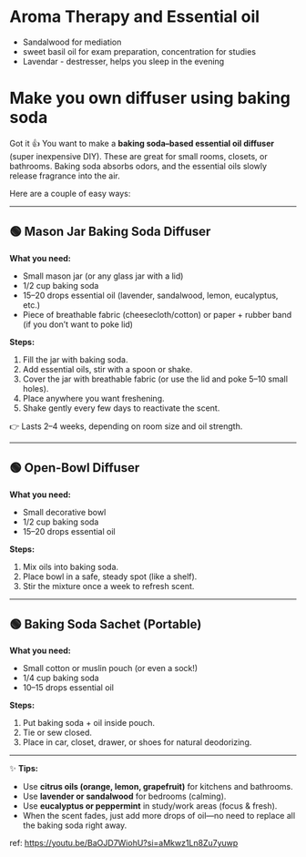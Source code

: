# Aroma Therapy and Essential oil
- Sandalwood for mediation
- sweet basil oil for exam preparation, concentration for studies
- Lavendar - destresser, helps you sleep in the evening

# Make you own diffuser using baking soda
Got it 👍 You want to make a **baking soda–based essential oil diffuser** (super inexpensive DIY). These are great for small rooms, closets, or bathrooms. Baking soda absorbs odors, and the essential oils slowly release fragrance into the air.

Here are a couple of easy ways:

---

## 🟢 Mason Jar Baking Soda Diffuser

**What you need:**

* Small mason jar (or any glass jar with a lid)
* 1/2 cup baking soda
* 15–20 drops essential oil (lavender, sandalwood, lemon, eucalyptus, etc.)
* Piece of breathable fabric (cheesecloth/cotton) or paper + rubber band (if you don’t want to poke lid)

**Steps:**

1. Fill the jar with baking soda.
2. Add essential oils, stir with a spoon or shake.
3. Cover the jar with breathable fabric (or use the lid and poke 5–10 small holes).
4. Place anywhere you want freshening.
5. Shake gently every few days to reactivate the scent.

👉 Lasts 2–4 weeks, depending on room size and oil strength.

---

## 🟢 Open-Bowl Diffuser

**What you need:**

* Small decorative bowl
* 1/2 cup baking soda
* 15–20 drops essential oil

**Steps:**

1. Mix oils into baking soda.
2. Place bowl in a safe, steady spot (like a shelf).
3. Stir the mixture once a week to refresh scent.

---

## 🟢 Baking Soda Sachet (Portable)

**What you need:**

* Small cotton or muslin pouch (or even a sock!)
* 1/4 cup baking soda
* 10–15 drops essential oil

**Steps:**

1. Put baking soda + oil inside pouch.
2. Tie or sew closed.
3. Place in car, closet, drawer, or shoes for natural deodorizing.

---

✨ **Tips:**

* Use **citrus oils (orange, lemon, grapefruit)** for kitchens and bathrooms.
* Use **lavender or sandalwood** for bedrooms (calming).
* Use **eucalyptus or peppermint** in study/work areas (focus & fresh).
* When the scent fades, just add more drops of oil—no need to replace all the baking soda right away.

ref: https://youtu.be/BaOJD7WiohU?si=aMkwz1Ln8Zu7yuwp
